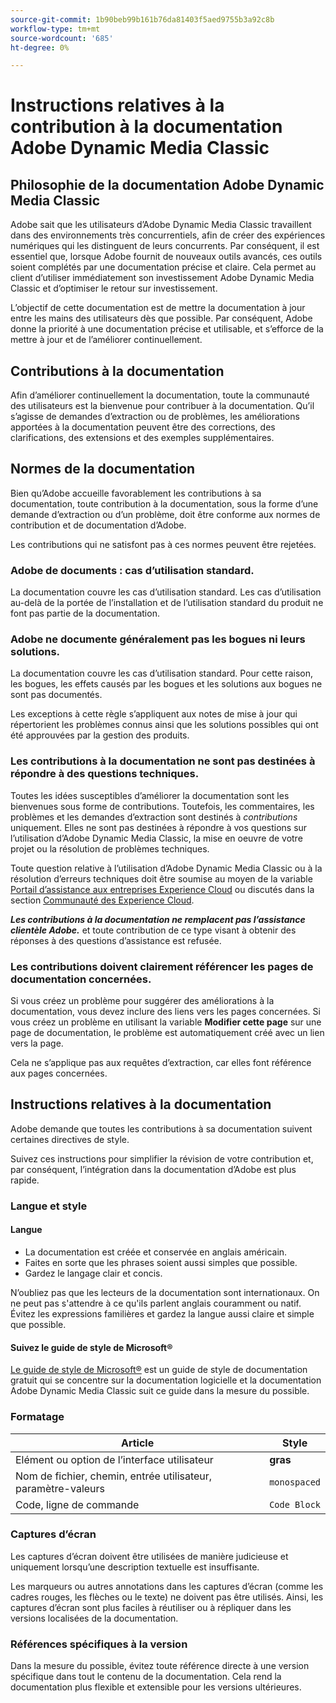 ```yaml
---
source-git-commit: 1b90beb99b161b76da81403f5aed9755b3a92c8b
workflow-type: tm+mt
source-wordcount: '685'
ht-degree: 0%

---
```

# Instructions relatives à la contribution à la documentation Adobe Dynamic Media Classic

## Philosophie de la documentation Adobe Dynamic Media Classic

Adobe sait que les utilisateurs d’Adobe Dynamic Media Classic travaillent dans des environnements très concurrentiels, afin de créer des expériences numériques qui les distinguent de leurs concurrents. Par conséquent, il est essentiel que, lorsque Adobe fournit de nouveaux outils avancés, ces outils soient complétés par une documentation précise et claire. Cela permet au client d’utiliser immédiatement son investissement Adobe Dynamic Media Classic et d’optimiser le retour sur investissement.

L’objectif de cette documentation est de mettre la documentation à jour entre les mains des utilisateurs dès que possible. Par conséquent, Adobe donne la priorité à une documentation précise et utilisable, et s’efforce de la mettre à jour et de l’améliorer continuellement.

## Contributions à la documentation

Afin d’améliorer continuellement la documentation, toute la communauté des utilisateurs est la bienvenue pour contribuer à la documentation. Qu’il s’agisse de demandes d’extraction ou de problèmes, les améliorations apportées à la documentation peuvent être des corrections, des clarifications, des extensions et des exemples supplémentaires.

## Normes de la documentation

Bien qu’Adobe accueille favorablement les contributions à sa documentation, toute contribution à la documentation, sous la forme d’une demande d’extraction ou d’un problème, doit être conforme aux normes de contribution et de documentation d’Adobe.

Les contributions qui ne satisfont pas à ces normes peuvent être rejetées.

### Adobe de documents : cas d’utilisation standard.

La documentation couvre les cas d’utilisation standard. Les cas d’utilisation au-delà de la portée de l’installation et de l’utilisation standard du produit ne font pas partie de la documentation.

### Adobe ne documente généralement pas les bogues ni leurs solutions.

La documentation couvre les cas d’utilisation standard. Pour cette raison, les bogues, les effets causés par les bogues et les solutions aux bogues ne sont pas documentés.

Les exceptions à cette règle s’appliquent aux notes de mise à jour qui répertorient les problèmes connus ainsi que les solutions possibles qui ont été approuvées par la gestion des produits.

### Les contributions à la documentation ne sont pas destinées à répondre à des questions techniques.

Toutes les idées susceptibles d’améliorer la documentation sont les bienvenues sous forme de contributions. Toutefois, les commentaires, les problèmes et les demandes d’extraction sont destinés à *contributions* uniquement. Elles ne sont pas destinées à répondre à vos questions sur l’utilisation d’Adobe Dynamic Media Classic, la mise en oeuvre de votre projet ou la résolution de problèmes techniques.

Toute question relative à l’utilisation d’Adobe Dynamic Media Classic ou à la résolution d’erreurs techniques doit être soumise au moyen de la variable [Portail d’assistance aux entreprises Experience Cloud](https://experienceleague.adobe.com/?support-solution=General&amp;support-tab=home#support) ou discutés dans la section [Communauté des Experience Cloud](https://experienceleaguecommunities.adobe.com/t5/adobe-experience-manager/ct-p/adobe-experience-manager-community).

***Les contributions à la documentation ne remplacent pas l’assistance clientèle Adobe.*** et toute contribution de ce type visant à obtenir des réponses à des questions d’assistance est refusée.

### Les contributions doivent clairement référencer les pages de documentation concernées.

Si vous créez un problème pour suggérer des améliorations à la documentation, vous devez inclure des liens vers les pages concernées. Si vous créez un problème en utilisant la variable **Modifier cette page** sur une page de documentation, le problème est automatiquement créé avec un lien vers la page.

Cela ne s’applique pas aux requêtes d’extraction, car elles font référence aux pages concernées.

## Instructions relatives à la documentation

Adobe demande que toutes les contributions à sa documentation suivent certaines directives de style.

Suivez ces instructions pour simplifier la révision de votre contribution et, par conséquent, l’intégration dans la documentation d’Adobe est plus rapide.

### Langue et style

#### Langue

* La documentation est créée et conservée en anglais américain.
* Faites en sorte que les phrases soient aussi simples que possible.
* Gardez le langage clair et concis.

N’oubliez pas que les lecteurs de la documentation sont internationaux. On ne peut pas s&#39;attendre à ce qu&#39;ils parlent anglais couramment ou natif. Évitez les expressions familières et gardez la langue aussi claire et simple que possible.

#### Suivez le guide de style de Microsoft®

[Le guide de style de Microsoft®](https://learn.microsoft.com/en-us/style-guide/welcome/) est un guide de style de documentation gratuit qui se concentre sur la documentation logicielle et la documentation Adobe Dynamic Media Classic suit ce guide dans la mesure du possible.

### Formatage

| Article | Style |
|---|---|
| Elément ou option de l’interface utilisateur | **gras** |
| Nom de fichier, chemin, entrée utilisateur, paramètre-valeurs | `monospaced` |
| Code, ligne de commande | ```Code Block``` |

### Captures d’écran

Les captures d’écran doivent être utilisées de manière judicieuse et uniquement lorsqu’une description textuelle est insuffisante.

Les marqueurs ou autres annotations dans les captures d’écran (comme les cadres rouges, les flèches ou le texte) ne doivent pas être utilisés. Ainsi, les captures d’écran sont plus faciles à réutiliser ou à répliquer dans les versions localisées de la documentation.

### Références spécifiques à la version

Dans la mesure du possible, évitez toute référence directe à une version spécifique dans tout le contenu de la documentation. Cela rend la documentation plus flexible et extensible pour les versions ultérieures.
